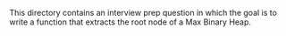 This directory contains an interview prep question in which the goal is to write a function that extracts the root node of a Max Binary Heap.